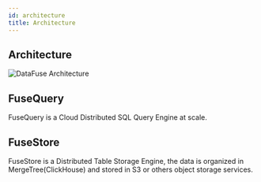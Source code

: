 ```yaml
---
id: architecture
title: Architecture
---
```


## Architecture

![DataFuse Architecture](https://datafuse-1253727613.cos.ap-hongkong.myqcloud.com/datafuse.svg)

## FuseQuery
  
  FuseQuery is a Cloud Distributed SQL Query Engine at scale.

## FuseStore

FuseStore is a Distributed Table Storage Engine, the data is organized in MergeTree(ClickHouse) and stored in S3 or others object storage services.



